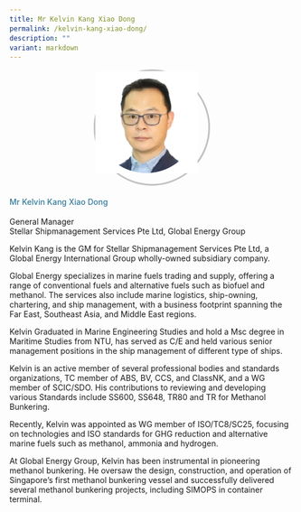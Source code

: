 ```yaml
---
title: Mr Kelvin Kang Xiao Dong
permalink: /kelvin-kang-xiao-dong/
description: ""
variant: markdown
---
```

<div class="row"> <div class="col is-3"> 
	<div class="speaker-image-wrapper"><img src="/images/Speakers/2024/New Images/Kelvin Kang Xiao Dong.png"></div> </div> 
	<div class="col is-9 speaker-details"> <h4>Mr           Kelvin Kang Xiao Dong</h4> <p>          General Manager<br>           Stellar Shipmanagement Services Pte Ltd, Global Energy Group</p> <p>          

Kelvin Kang is the GM for Stellar Shipmanagement Services Pte Ltd, a Global Energy International Group wholly-owned subsidiary company.</p> <p>          

Global Energy specializes in marine fuels trading and supply, offering a range of conventional fuels and alternative fuels such as biofuel and methanol. The services also include marine logistics, ship-owning, chartering, and ship management, with a business footprint spanning the Far East, Southeast Asia, and Middle East regions. </p> <p>         

Kelvin Graduated in Marine Engineering Studies and hold a Msc degree in Maritime Studies from NTU, has served as C/E and held various senior management positions in the ship management of different type of ships.</p> <p>         

Kelvin is an active member of several professional bodies and standards organizations, TC member of ABS, BV, CCS, and ClassNK, and a WG member of SCIC/SDO. His contributions to reviewing and developing various Standards include SS600, SS648, TR80 and TR for Methanol Bunkering.</p> <p>         

Recently, Kelvin was appointed as WG member of ISO/TC8/SC25, focusing on technologies and ISO standards for GHG reduction and alternative marine fuels such as methanol, ammonia and hydrogen.</p> <p>          At Global Energy Group, Kelvin has been instrumental in pioneering methanol bunkering. He oversaw the design, construction, and operation of Singapore’s first methanol bunkering vessel and successfully delivered several methanol bunkering projects, including SIMOPS in container terminal.</p> </div> </div>


<style type="text/css"> 
	 .speaker-image-wrapper{
    height: 200px;
    width: 200px;
    border-radius: 50%;
    margin: 0 auto;
border: solid 3px #c1c1c1;
  }
      .image-adjust{
		object-fit: cover;
		height: 220px;
		width: 100%;
		border-radius:50%;
		object-position: top center;
	}
    .is-left{
      text-align: left;
    }
    h4{
      font-weight: 500; 
      color: #337B9A !important;
    }
     .speaker-details p { text-align: justified; }
  </style>
